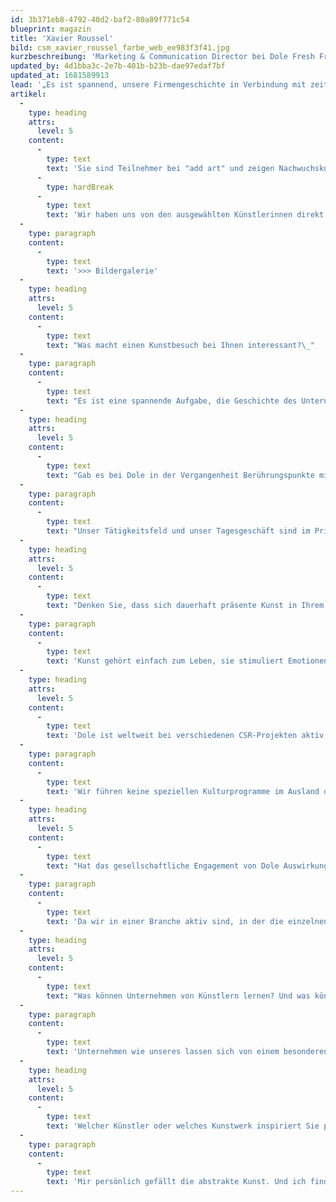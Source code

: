 ```yaml
---
id: 3b371eb8-4792-40d2-baf2-80a89f771c54
blueprint: magazin
title: 'Xavier Roussel'
bild: csm_xavier_roussel_farbe_web_ee983f3f41.jpg
kurzbeschreibung: 'Marketing & Communication Director bei Dole Fresh Fruit Europe, Hamburg'
updated_by: 4d1bba3c-2e7b-401b-b23b-dae97edaf7bf
updated_at: 1681589913
lead: '„Es ist spannend, unsere Firmengeschichte in Verbindung mit zeitgenössischer Kunst zu setzen.“'
artikel:
  -
    type: heading
    attrs:
      level: 5
    content:
      -
        type: text
        text: 'Sie sind Teilnehmer bei "add art" und zeigen Nachwuchskunst in Ihren Räumen. Warum haben Sie sich für die ausgewählten Künstlerinnen entschieden?'
      -
        type: hardBreak
      -
        type: text
        text: 'Wir haben uns von den ausgewählten Künstlerinnen direkt angesprochen gefühlt. Die Bilder von Frau Pachi haben uns durch die spannende Kombination aus Fotografie und Malerei beeindruckt. Außerdem passen ihre Themen Hafen und Hafencity sowie ihre Afrika-Reihe inhaltlich zu Dole. Es war uns ferner wichtig, eine davon unterschiedliche Art von Kunst zu zeigen, um eine gewisse Vielfältigkeit zu demonstrieren. Denn Vielfalt spielt auch bei Dole in der täglichen Arbeit eine große Rolle. Bei den Bildern von Frau Gritzka gefielen uns der originelle Blickwinkel und die fotografische Technik auf Anhieb sehr gut. Sie setzt gekonnt Akzente durch unterschiedliche Beleuchtungsformen und zeigt damit interessante Perspektiven auf.'
  -
    type: paragraph
    content:
      -
        type: text
        text: '>>> Bildergalerie'
  -
    type: heading
    attrs:
      level: 5
    content:
      -
        type: text
        text: "Was macht einen Kunstbesuch bei Ihnen interessant?\_"
  -
    type: paragraph
    content:
      -
        type: text
        text: "Es ist eine spannende Aufgabe, die Geschichte des Unternehmens und der Branche in eine Verbindung mit zeitgenössischer Kunst zu setzen. Das 150. Jubiläum unseres Unternehmens in Hamburg ist dafür obendrein ein schöner Anlass. \_"
  -
    type: heading
    attrs:
      level: 5
    content:
      -
        type: text
        text: "Gab es bei Dole in der Vergangenheit Berührungspunkte mit Kunst und Kultur?\_"
  -
    type: paragraph
    content:
      -
        type: text
        text: "Unser Tätigkeitsfeld und unser Tagesgeschäft sind im Prinzip weit von Kunst entfernt. Nichtsdestotrotz hat unser Unternehmen in der Vergangenheit mehrfach mit Künstlern, insbesondere jungen Künstlern, aus Hamburg zusammengearbeitet. Wir konnten diese lokalen Künstler dafür gewinnen, Kunstwerke für Dole zu schaffen – mit größtem Erfolg bei Mitarbeitern und Kunden. Vor Kurzem haben wir einen Mal-Workshop als Teambildungsmaßnahme durchgeführt und das Ergebnis voller Stolz in unseren Büros aufgehängt. Auch diese Aktivität kam bei unseren Kollegen sehr gut an.\_"
  -
    type: heading
    attrs:
      level: 5
    content:
      -
        type: text
        text: "Denken Sie, dass sich dauerhaft präsente Kunst in Ihrem Unternehmen auf Ihre Mitarbeiter auswirken kann?\_"
  -
    type: paragraph
    content:
      -
        type: text
        text: 'Kunst gehört einfach zum Leben, sie stimuliert Emotionen und Kreativität. Beides benötigen wir als Individuen und Mitarbeiter für ein erfülltes Leben und eine erfolgreiche Karriere.'
  -
    type: heading
    attrs:
      level: 5
    content:
      -
        type: text
        text: 'Dole ist weltweit bei verschiedenen CSR-Projekten aktiv. Welche Schwerpunkte gibt es, gehören kulturelle Projekte auch dazu?'
  -
    type: paragraph
    content:
      -
        type: text
        text: 'Wir führen keine speziellen Kulturprogramme im Ausland durch. Im Rahmen unserer Verantwortlichkeitsprojekte in den Anbauländern, zum Beispiel unserer Dale Foundation in Ecuador und Peru, kümmern wir uns entschieden um den Bedarf der lokalen Gemeinden an Gesundheit oder Bildung.'
  -
    type: heading
    attrs:
      level: 5
    content:
      -
        type: text
        text: "Hat das gesellschaftliche Engagement von Dole Auswirkungen auf die Kundenbeziehungen?\_"
  -
    type: paragraph
    content:
      -
        type: text
        text: 'Da wir in einer Branche aktiv sind, in der die einzelnen Glieder der Lieferkette in hohem Maße voneinander abhängen, ist eine gute Verbindung zu unseren Kunden, Produzenten, Gemeinden und Stakeholdern essenziell. Das gesellschaftliche Engagement von Dole ist – neben der Qualität unserer Früchte – daher auch ein wichtiger Grund für unsere starken Kundenbindungen. Wesentliche Voraussetzung dafür sind klare Richtlinien und ihre professionelle Umsetzung vor Ort.'
  -
    type: heading
    attrs:
      level: 5
    content:
      -
        type: text
        text: "Was können Unternehmen von Künstlern lernen? Und was können Künstler von Unternehmen lernen?\_"
  -
    type: paragraph
    content:
      -
        type: text
        text: 'Unternehmen wie unseres lassen sich von einem besonderen Sinn für Kreativität inspirieren. Die Fähigkeit, die Dinge aus einem anderen Blickwinkel zu betrachten, ist auch in der Geschäftswelt von nicht zu unterschätzender Bedeutung.'
  -
    type: heading
    attrs:
      level: 5
    content:
      -
        type: text
        text: 'Welcher Künstler oder welches Kunstwerk inspiriert Sie persönlich ganz besonders?'
  -
    type: paragraph
    content:
      -
        type: text
        text: 'Mir persönlich gefällt die abstrakte Kunst. Und ich finde die Kunst von Kandinsky besonders inspirierend.'
---
```

